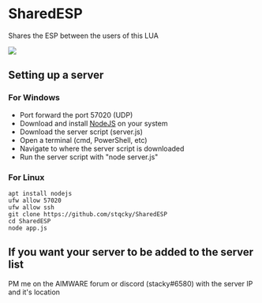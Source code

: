# SharedESP
Shares the ESP between the users of this LUA

![](stuff/showcase.gif)

## Setting up a server

### For Windows
- Port forward the port 57020 (UDP)
- Download and install [NodeJS](https://nodejs.org/en/) on your system
- Download the server script (server.js)
- Open a terminal (cmd, PowerShell, etc)
- Navigate to where the server script is downloaded
- Run the server script with "node server.js"

### For Linux
    apt install nodejs
    ufw allow 57020
    ufw allow ssh
    git clone https://github.com/stqcky/SharedESP
    cd SharedESP
    node app.js
    

## If you want your server to be added to the server list
PM me on the AIMWARE forum or discord (stacky#6580) with the server IP and it's location
